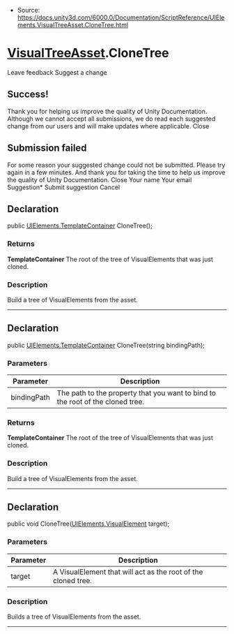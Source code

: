 * Source: https://docs.unity3d.com/6000.0/Documentation/ScriptReference/UIElements.VisualTreeAsset.CloneTree.html

#  [VisualTreeAsset](https://docs.unity3d.com/6000.0/Documentation/ScriptReference/UIElements.VisualTreeAsset.html).CloneTree
Leave feedback
Suggest a change
## Success!
Thank you for helping us improve the quality of Unity Documentation. Although we cannot accept all submissions, we do read each suggested change from our users and will make updates where applicable.
Close
## Submission failed
For some reason your suggested change could not be submitted. Please <a>try again</a> in a few minutes. And thank you for taking the time to help us improve the quality of Unity Documentation.
Close
Your name Your email Suggestion* Submit suggestion
Cancel
## Declaration
public [UIElements.TemplateContainer](https://docs.unity3d.com/6000.0/Documentation/ScriptReference/UIElements.TemplateContainer.html) CloneTree(); 
### Returns
**TemplateContainer** The root of the tree of VisualElements that was just cloned. 
### Description
Build a tree of VisualElements from the asset. 
* * *
## Declaration
public [UIElements.TemplateContainer](https://docs.unity3d.com/6000.0/Documentation/ScriptReference/UIElements.TemplateContainer.html) CloneTree(string bindingPath); 
### Parameters
Parameter | Description  
---|---  
bindingPath | The path to the property that you want to bind to the root of the cloned tree.  
### Returns
**TemplateContainer** The root of the tree of VisualElements that was just cloned. 
### Description
Build a tree of VisualElements from the asset. 
* * *
## Declaration
public void CloneTree([UIElements.VisualElement](https://docs.unity3d.com/6000.0/Documentation/ScriptReference/UIElements.VisualElement.html) target); 
### Parameters
Parameter | Description  
---|---  
target | A VisualElement that will act as the root of the cloned tree.  
### Description
Builds a tree of VisualElements from the asset. 
* * *
